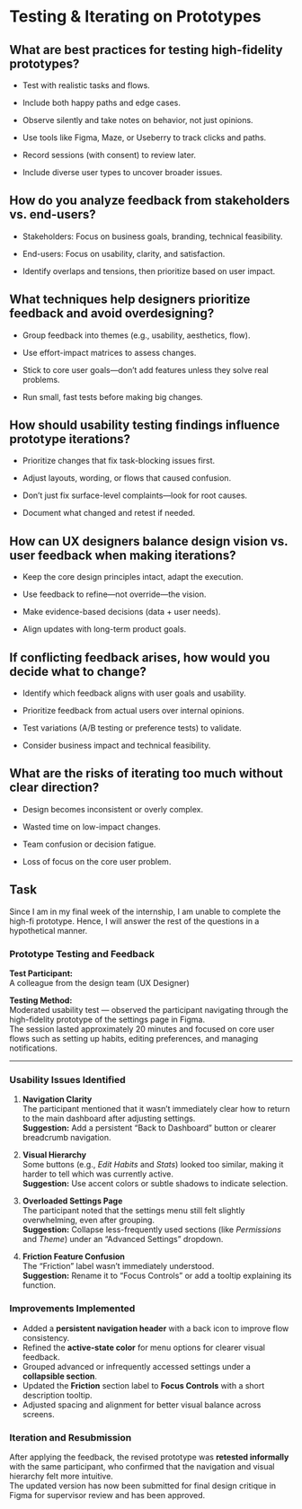 # Testing & Iterating on Prototypes

## What are best practices for testing high-fidelity prototypes?

- Test with realistic tasks and flows.

- Include both happy paths and edge cases.

- Observe silently and take notes on behavior, not just opinions.

- Use tools like Figma, Maze, or Useberry to track clicks and paths.

- Record sessions (with consent) to review later.

- Include diverse user types to uncover broader issues.

## How do you analyze feedback from stakeholders vs. end-users?

- Stakeholders: Focus on business goals, branding, technical feasibility.

- End-users: Focus on usability, clarity, and satisfaction.

- Identify overlaps and tensions, then prioritize based on user impact.

## What techniques help designers prioritize feedback and avoid overdesigning?

- Group feedback into themes (e.g., usability, aesthetics, flow).

- Use effort-impact matrices to assess changes.

- Stick to core user goals—don’t add features unless they solve real problems.

- Run small, fast tests before making big changes.

## How should usability testing findings influence prototype iterations?

- Prioritize changes that fix task-blocking issues first.

- Adjust layouts, wording, or flows that caused confusion.

- Don’t just fix surface-level complaints—look for root causes.

- Document what changed and retest if needed.

## How can UX designers balance design vision vs. user feedback when making iterations?

- Keep the core design principles intact, adapt the execution.

- Use feedback to refine—not override—the vision.

- Make evidence-based decisions (data + user needs).

- Align updates with long-term product goals.

## If conflicting feedback arises, how would you decide what to change?

- Identify which feedback aligns with user goals and usability.

- Prioritize feedback from actual users over internal opinions.

- Test variations (A/B testing or preference tests) to validate.

- Consider business impact and technical feasibility.

## What are the risks of iterating too much without clear direction?

- Design becomes inconsistent or overly complex.

- Wasted time on low-impact changes.

- Team confusion or decision fatigue.

- Loss of focus on the core user problem.


## Task

Since I am in my final week of the internship, I am unable to complete the high-fi prototype. Hence, I will answer the rest of the questions in a hypothetical manner.

### Prototype Testing and Feedback

**Test Participant:**  
A colleague from the design team (UX Designer)

**Testing Method:**  
Moderated usability test — observed the participant navigating through the high-fidelity prototype of the settings page in Figma.  
The session lasted approximately 20 minutes and focused on core user flows such as setting up habits, editing preferences, and managing notifications.

---

### Usability Issues Identified

1. **Navigation Clarity**  
   The participant mentioned that it wasn’t immediately clear how to return to the main dashboard after adjusting settings.  
   **Suggestion:** Add a persistent “Back to Dashboard” button or clearer breadcrumb navigation.

2. **Visual Hierarchy**  
   Some buttons (e.g., *Edit Habits* and *Stats*) looked too similar, making it harder to tell which was currently active.  
   **Suggestion:** Use accent colors or subtle shadows to indicate selection.

3. **Overloaded Settings Page**  
   The participant noted that the settings menu still felt slightly overwhelming, even after grouping.  
   **Suggestion:** Collapse less-frequently used sections (like *Permissions* and *Theme*) under an “Advanced Settings” dropdown.

4. **Friction Feature Confusion**  
   The “Friction” label wasn’t immediately understood.  
   **Suggestion:** Rename it to “Focus Controls” or add a tooltip explaining its function.


### Improvements Implemented

- Added a **persistent navigation header** with a back icon to improve flow consistency.  
- Refined the **active-state color** for menu options for clearer visual feedback.  
- Grouped advanced or infrequently accessed settings under a **collapsible section**.  
- Updated the **Friction** section label to **Focus Controls** with a short description tooltip.  
- Adjusted spacing and alignment for better visual balance across screens.

### Iteration and Resubmission

After applying the feedback, the revised prototype was **retested informally** with the same participant, who confirmed that the navigation and visual hierarchy felt more intuitive.  
The updated version has now been submitted for final design critique in Figma for supervisor review and has been approved.